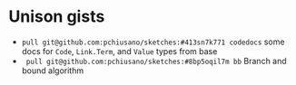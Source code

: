 # Unison gists

* `pull git@github.com:pchiusano/sketches:#413sn7k771 codedocs` some docs for `Code`, `Link.Term`, and `Value` types from base
* ` pull git@github.com:pchiusano/sketches:#8bp5oqil7m bb` Branch and bound algorithm
